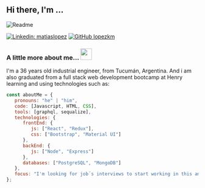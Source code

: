 
<h2> Hi there, I'm ... </h2>

![Readme](https://user-images.githubusercontent.com/64820410/100919671-de1cfa80-34b8-11eb-8b82-c16f8b48d30d.png)

[![Linkedin: matiaslopez](https://img.shields.io/badge/-matiaslopez-blue?style=flat-square&logo=Linkedin&logoColor=white&link=https://https://www.linkedin.com/in/matías-lopez-klyver-a3231530)](https://www.linkedin.com/in/matías-lopez-klyver-a3231530)
[![GitHub lopezkm](https://img.shields.io/github/followers/lopezkm?label=follow&style=social)](https://https://github.com/lopezkm)


### A little more about me... <img src="https://media.giphy.com/media/WUlplcMpOCEmTGBtBW/giphy.gif" width="30"> 
I'm a 36 years old industrial engineer, from Tucumán, Argentina. And i am also graduated from a full stack web development bootcamp at Henry learning and using technologies such as:

```javascript
const aboutMe = {
   pronouns: "he" | "him",
   code: [Javascript, HTML, CSS],
   tools: [graphql, sequalize],
   technologies: {
      frontEnd: {
         js: ["React", "Redux"],
         css: ["Bootstrap", "Material UI"]
      },
      backEnd: {
         js: ["Node", "Express"]
      },
      databases: ["PostgreSQL", "MongoDB"]
   },
   focus: "I'm looking for job´s interviews to start working in this amazing world of technology",
};

